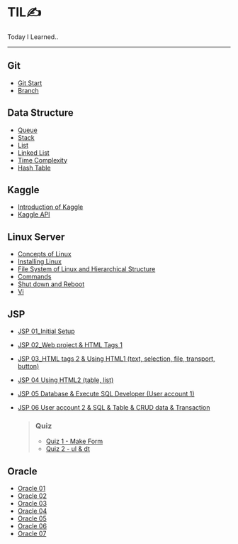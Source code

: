# TIL✍
Today I Learned..

---

## Git
* [Git Start](https://github.com/Clary0122/TIL/blob/983ed943f77b2f6ab7962b166def2f116ee21161/git/210303-git-start.md)
* [Branch](https://github.com/Clary0122/TIL/blob/983ed943f77b2f6ab7962b166def2f116ee21161/git/210304-branch.md)

## Data Structure
* [Queue](https://github.com/Clary0122/TIL/blob/983ed943f77b2f6ab7962b166def2f116ee21161/data-structure/210310-queue.md)
* [Stack](https://github.com/Clary0122/TIL/blob/983ed943f77b2f6ab7962b166def2f116ee21161/data-structure/210310-stack.md)
* [List](https://github.com/Clary0122/TIL/blob/983ed943f77b2f6ab7962b166def2f116ee21161/data-structure/210310-list.md)
* [Linked List](https://github.com/Clary0122/TIL/blob/983ed943f77b2f6ab7962b166def2f116ee21161/data-structure/210310-linkedList.md)
* [Time Complexity](https://github.com/Clary0122/TIL/blob/983ed943f77b2f6ab7962b166def2f116ee21161/data-structure/210311-timeComplexity.md)
* [Hash Table](https://github.com/Clary0122/TIL/blob/a50905c72e64eb434d0a943377a2c00779f3bce5/data-structure/hashTable.md)

## Kaggle
* [Introduction of Kaggle](kaggle/210326-Introduction-to-Kaggle.md)
* [Kaggle API](kaggle/210326-Kaggle-API.md)

## Linux Server
* [Concepts of Linux](linux-server/210402-ConceptsOfLinux.md)
* [Installing Linux](linux-server/210404-InstallingLinux.md)
* [File System of Linux and Hierarchical Structure](linux-server/210405-FileSystemOfLinuxAndHierarchicalStructure.md)
* [Commands](linux-server/210405-Commands.md)
* [Shut down and Reboot](linux-server/210406-ShutDownAndReboot.md)
* [Vi](linux-server/210406-vi.md)

## JSP
* [JSP 01_Initial Setup](JSP/jsp_1.md)
* [JSP 02_Web project & HTML Tags 1](JSP/jsp_2.md)
* [JSP 03_HTML tags 2 & Using HTML1 (text, selection, file, transport, button)](JSP/jsp_3.md)
* [JSP 04 Using HTML2 (table, list)](JSP/jsp_4.md)
* [JSP 05 Database & Execute SQL Developer (User account 1)](JSP/jsp_5.md)
* [JSP 06 User account 2 & SQL & Table & CRUD data & Transaction](JSP/jsp_6.md)

  > ### Quiz
  > * [Quiz 1 - Make Form](JSP/quiz1_make-form.md)
  > * [Quiz 2 - ul & dt](JSP/quiz2_ul_dt.md)

## Oracle
* [Oracle 01](Oracle/oracle_SQL_01.md)
* [Oracle 02](Oracle/oracle_SQL_02.md)
* [Oracle 03](Oracle/oracle_SQL_03.md)
* [Oracle 04](Oracle/oracle_SQL_04.md)
* [Oracle 05](Oracle/oracle_SQL_05.md)
* [Oracle 06](Oracle/oracle_SQL_06.md)
* [Oracle 07](Oracle/oracle_SQL_07.md)
